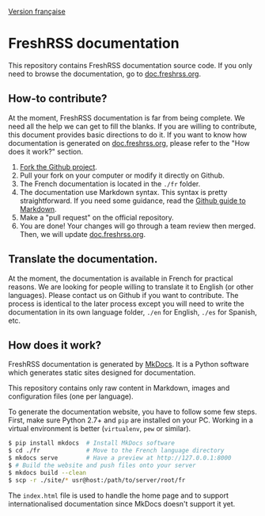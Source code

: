 [Version française](README.fr.md)

# FreshRSS documentation

This repository contains FreshRSS documentation source code. If you only need to browse the documentation, go to [doc.freshrss.org](http://doc.freshrss.org).

## How-to contribute?

At the moment, FreshRSS documentation is far from being complete. We need all the help we can get to fill the blanks. If you are willing to contribute, this document provides basic directions to do it. If you want to know how documentation is generated on [doc.freshrss.org](http://doc.freshrss.org), please refer to the "How does it work?" section.

1. [Fork the Github project](https://github.com/FreshRSS/documentation).
2. Pull your fork on your computer or modify it directly on Github.
3. The French documentation is located in the ```./fr``` folder.
4. The documentation use Markdown syntax. This syntax is pretty straightforward. If you need some guidance, read the [Github guide to Markdown](https://guides.github.com/features/mastering-markdown/).
5. Make a "pull request" on the official repository.
6. You are done! Your changes will go through a team review then merged. Then, we will update [doc.freshrss.org](http://doc.freshrss.org).

## Translate the documentation.

At the moment, the documentation is available in French for practical reasons. We are looking for people willing to translate it to English (or other languages). Please contact us on Github if you want to contribute. The process is identical to the later process except you will need to write the documentation in its own language folder, ```./en``` for English, ```./es``` for Spanish, etc.

## How does it work?

FreshRSS documentation is generated by [MkDocs](http://www.mkdocs.org/). It is a Python software which generates static sites designed for documentation.

This repository contains only raw content in Markdown, images and configuration files (one per language).

To generate the documentation website, you have to follow some few steps. First, make sure Python 2.7+ and `pip` are installed on your PC. Working in a virtual environment is better (`virtualenv`, `pew` or similar).

```bash
$ pip install mkdocs  # Install MkDocs software
$ cd ./fr             # Move to the French language directory
$ mkdocs serve        # Have a preview at http://127.0.0.1:8000
$ # Build the website and push files onto your server
$ mkdocs build --clean
$ scp -r ./site/* usr@host:/path/to/server/root/fr
```

The `index.html` file is used to handle the home page and to support internationalised documentation since MkDocs doesn't support it yet.
